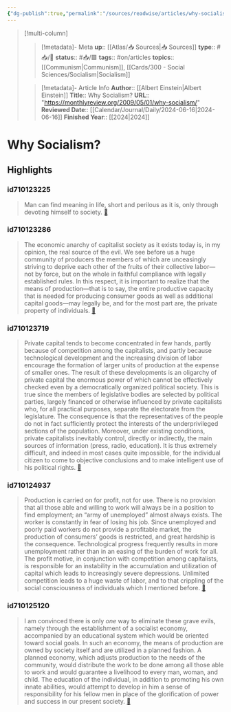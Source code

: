 ```yaml
---
{"dg-publish":true,"permalink":"/sources/readwise/articles/why-socialism/"}
---
```


> [!multi-column]
>> [!metadata]- Meta
>> **up**:: [[Atlas/📥 Sources\|📥 Sources]]
>> **type**:: #📥/📰 
>> **status**:: #📥/🟥 
>> **tags**:: #on/articles
>> **topics**:: [[Communism\|Communism]], [[Cards/300 - Social Sciences/Socialism\|Socialism]]
>
>> [!metadata]- Article Info
>> **Author**:: [[Albert Einstein\|Albert Einstein]]
>> **Title**:: Why Socialism?
>> **URL**:: "https://monthlyreview.org/2009/05/01/why-socialism/"
>> **Reviewed Date**:: [[Calendar/Journal/Daily/2024-06-16\|2024-06-16]]
>> **Finished Year**:: [[2024\|2024]]

# Why Socialism?

## Highlights
### id710123225

> Man can find meaning in life, short and perilous as it is, only through devoting himself to society. <span class='highlight-link'>[🔗](https://read.readwise.io/read/01hw3jhfwq2b0rews1xxr4r27j)</span>

### id710123286

> The economic anarchy of capitalist society as it exists today is, in my opinion, the real source of the evil. We see before us a huge community of producers the members of which are unceasingly striving to deprive each other of the fruits of their collective labor—not by force, but on the whole in faithful compliance with legally established rules. In this respect, it is important to realize that the means of production—that is to say, the entire productive capacity that is needed for producing consumer goods as well as additional capital goods—may legally be, and for the most part are, the private property of individuals. <span class='highlight-link'>[🔗](https://read.readwise.io/read/01hw3jk3bdx5k6vm1bbx1h0hbc)</span>

### id710123719

> Private capital tends to become concentrated in few hands, partly because of competition among the capitalists, and partly because technological development and the increasing division of labor encourage the formation of larger units of production at the expense of smaller ones. The result of these developments is an oligarchy of private capital the enormous power of which cannot be effectively checked even by a democratically organized political society. This is true since the members of legislative bodies are selected by political parties, largely financed or otherwise influenced by private capitalists who, for all practical purposes, separate the electorate from the legislature. The consequence is that the representatives of the people do not in fact sufficiently protect the interests of the underprivileged sections of the population. Moreover, under existing conditions, private capitalists inevitably control, directly or indirectly, the main sources of information (press, radio, education). It is thus extremely difficult, and indeed in most cases quite impossible, for the individual citizen to come to objective conclusions and to make intelligent use of his political rights. <span class='highlight-link'>[🔗](https://read.readwise.io/read/01hw3jr0msqh9zxhcr4nnmyvpz)</span>

### id710124937

> Production is carried on for profit, not for use. There is no provision that all those able and willing to work will always be in a position to find employment; an “army of unemployed” almost always exists. The worker is constantly in fear of losing his job. Since unemployed and poorly paid workers do not provide a profitable market, the production of consumers’ goods is restricted, and great hardship is the consequence. Technological progress frequently results in more unemployment rather than in an easing of the burden of work for all. The profit motive, in conjunction with competition among capitalists, is responsible for an instability in the accumulation and utilization of capital which leads to increasingly severe depressions. Unlimited competition leads to a huge waste of labor, and to that crippling of the social consciousness of individuals which I mentioned before. <span class='highlight-link'>[🔗](https://read.readwise.io/read/01hw3jxejykg1ffak4vrw8ye4n)</span>

### id710125120

> I am convinced there is only *one* way to eliminate these grave evils, namely through the establishment of a socialist economy, accompanied by an educational system which would be oriented toward social goals. In such an economy, the means of production are owned by society itself and are utilized in a planned fashion. A planned economy, which adjusts production to the needs of the community, would distribute the work to be done among all those able to work and would guarantee a livelihood to every man, woman, and child. The education of the individual, in addition to promoting his own innate abilities, would attempt to develop in him a sense of responsibility for his fellow men in place of the glorification of power and success in our present society. <span class='highlight-link'>[🔗](https://read.readwise.io/read/01hw3k0zr7pws0wny1pjz0ak74)</span>



